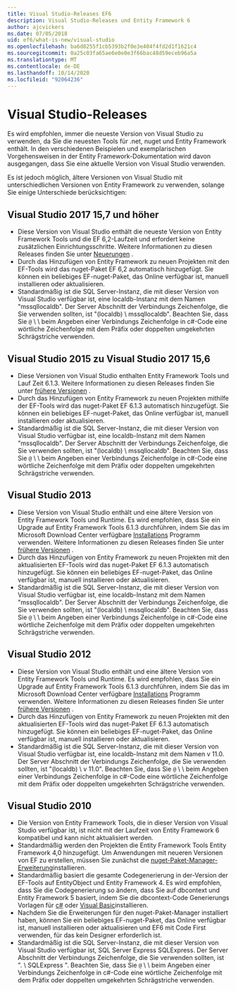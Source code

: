 ```yaml
---
title: Visual Studio-Releases EF6
description: Visual Studio-Releases und Entity Framework 6
author: ajcvickers
ms.date: 07/05/2018
uid: ef6/what-is-new/visual-studio
ms.openlocfilehash: ba6d8255f1cb5393b2f0e3e404f4fd2d1f1621c4
ms.sourcegitcommit: 0a25c03fa65ae6e0e0e3f66bac48d59eceb96a5a
ms.translationtype: MT
ms.contentlocale: de-DE
ms.lasthandoff: 10/14/2020
ms.locfileid: "92064236"
---
```

# <a name="visual-studio-releases"></a>Visual Studio-Releases

Es wird empfohlen, immer die neueste Version von Visual Studio zu verwenden, da Sie die neuesten Tools für .net, nuget und Entity Framework enthält.
In den verschiedenen Beispielen und exemplarischen Vorgehensweisen in der Entity Framework-Dokumentation wird davon ausgegangen, dass Sie eine aktuelle Version von Visual Studio verwenden.

Es ist jedoch möglich, ältere Versionen von Visual Studio mit unterschiedlichen Versionen von Entity Framework zu verwenden, solange Sie einige Unterschiede berücksichtigen:

## <a name="visual-studio-2017-157-and-newer"></a>Visual Studio 2017 15,7 und höher

- Diese Version von Visual Studio enthält die neueste Version von Entity Framework Tools und die EF 6,2-Laufzeit und erfordert keine zusätzlichen Einrichtungsschritte.
Weitere Informationen zu diesen Releases finden Sie unter [Neuerungen](xref:ef6/what-is-new/index) .
- Durch das Hinzufügen von Entity Framework zu neuen Projekten mit den EF-Tools wird das nuget-Paket EF 6,2 automatisch hinzugefügt.
Sie können ein beliebiges EF-nuget-Paket, das Online verfügbar ist, manuell installieren oder aktualisieren.
- Standardmäßig ist die SQL Server-Instanz, die mit dieser Version von Visual Studio verfügbar ist, eine localdb-Instanz mit dem Namen "mssqllocaldb".
Der Server Abschnitt der Verbindungs Zeichenfolge, die Sie verwenden sollten, ist "(localdb) \\ mssqllocaldb".
Beachten Sie, dass Sie `@` \\ \\ beim Angeben einer Verbindungs Zeichenfolge in c#-Code eine wörtliche Zeichenfolge mit dem Präfix oder doppelten umgekehrten Schrägstriche verwenden.  


## <a name="visual-studio-2015-to-visual-studio-2017-156"></a>Visual Studio 2015 zu Visual Studio 2017 15,6

- Diese Versionen von Visual Studio enthalten Entity Framework Tools und Lauf Zeit 6.1.3.
Weitere Informationen zu diesen Releases finden Sie unter [frühere Versionen](xref:ef6/what-is-new/past-releases#ef-613) .
- Durch das Hinzufügen von Entity Framework zu neuen Projekten mithilfe der EF-Tools wird das nuget-Paket EF 6.1.3 automatisch hinzugefügt.
Sie können ein beliebiges EF-nuget-Paket, das Online verfügbar ist, manuell installieren oder aktualisieren.
- Standardmäßig ist die SQL Server-Instanz, die mit dieser Version von Visual Studio verfügbar ist, eine localdb-Instanz mit dem Namen "mssqllocaldb".
Der Server Abschnitt der Verbindungs Zeichenfolge, die Sie verwenden sollten, ist "(localdb) \\ mssqllocaldb".
Beachten Sie, dass Sie `@` \\ \\ beim Angeben einer Verbindungs Zeichenfolge in c#-Code eine wörtliche Zeichenfolge mit dem Präfix oder doppelten umgekehrten Schrägstriche verwenden.  


## <a name="visual-studio-2013"></a>Visual Studio 2013
- Diese Version von Visual Studio enthält und eine ältere Version von Entity Framework Tools und Runtime.
Es wird empfohlen, dass Sie ein Upgrade auf Entity Framework Tools 6.1.3 durchführen, indem Sie das im Microsoft Download Center verfügbare [Installations](https://www.microsoft.com/download/details.aspx?id=40762) Programm verwenden.
Weitere Informationen zu diesen Releases finden Sie unter [frühere Versionen](xref:ef6/what-is-new/past-releases#ef-613) .
- Durch das Hinzufügen von Entity Framework zu neuen Projekten mit den aktualisierten EF-Tools wird das nuget-Paket EF 6.1.3 automatisch hinzugefügt.
Sie können ein beliebiges EF-nuget-Paket, das Online verfügbar ist, manuell installieren oder aktualisieren.
- Standardmäßig ist die SQL Server-Instanz, die mit dieser Version von Visual Studio verfügbar ist, eine localdb-Instanz mit dem Namen "mssqllocaldb".
Der Server Abschnitt der Verbindungs Zeichenfolge, die Sie verwenden sollten, ist "(localdb) \\ mssqllocaldb".
Beachten Sie, dass Sie `@` \\ \\ beim Angeben einer Verbindungs Zeichenfolge in c#-Code eine wörtliche Zeichenfolge mit dem Präfix oder doppelten umgekehrten Schrägstriche verwenden.  

## <a name="visual-studio-2012"></a>Visual Studio 2012

- Diese Version von Visual Studio enthält und eine ältere Version von Entity Framework Tools und Runtime.
Es wird empfohlen, dass Sie ein Upgrade auf Entity Framework Tools 6.1.3 durchführen, indem Sie das im Microsoft Download Center verfügbare [Installations](https://www.microsoft.com/download/details.aspx?id=40762) Programm verwenden.
Weitere Informationen zu diesen Releases finden Sie unter [frühere Versionen](xref:ef6/what-is-new/past-releases#ef-613) .
- Durch das Hinzufügen von Entity Framework zu neuen Projekten mit den aktualisierten EF-Tools wird das nuget-Paket EF 6.1.3 automatisch hinzugefügt.
Sie können ein beliebiges EF-nuget-Paket, das Online verfügbar ist, manuell installieren oder aktualisieren.
- Standardmäßig ist die SQL Server-Instanz, die mit dieser Version von Visual Studio verfügbar ist, eine localdb-Instanz mit dem Namen v 11.0.
Der Server Abschnitt der Verbindungs Zeichenfolge, die Sie verwenden sollten, ist "(localdb) \\ v 11.0".
Beachten Sie, dass Sie `@` \\ \\ beim Angeben einer Verbindungs Zeichenfolge in c#-Code eine wörtliche Zeichenfolge mit dem Präfix oder doppelten umgekehrten Schrägstriche verwenden.  

## <a name="visual-studio-2010"></a>Visual Studio 2010

- Die Version von Entity Framework Tools, die in dieser Version von Visual Studio verfügbar ist, ist nicht mit der Laufzeit von Entity Framework 6 kompatibel und kann nicht aktualisiert werden.
- Standardmäßig werden den Projekten die Entity Framework Tools Entity Framework 4,0 hinzugefügt.
Um Anwendungen mit neueren Versionen von EF zu erstellen, müssen Sie zunächst die [nuget-Paket-Manager-Erweiterung](https://marketplace.visualstudio.com/items?itemName=NuGetTeam.NuGetPackageManager)installieren.
- Standardmäßig basiert die gesamte Codegenerierung in der-Version der EF-Tools auf EntityObject und Entity Framework 4.
Es wird empfohlen, dass Sie die Codegenerierung so ändern, dass Sie auf dbcontext und Entity Framework 5 basiert, indem Sie die dbcontext-Code Generierungs Vorlagen für [c#](https://marketplace.visualstudio.com/items?itemName=EntityFrameworkTeam.EF5xDbContextGeneratorforC) oder [Visual Basic](https://marketplace.visualstudio.com/items?itemName=EntityFrameworkTeam.EF5xDbContextGeneratorforVBNET)installieren.
- Nachdem Sie die Erweiterungen für den nuget-Paket-Manager installiert haben, können Sie ein beliebiges EF-nuget-Paket, das Online verfügbar ist, manuell installieren oder aktualisieren und EF6 mit Code First verwenden, für das kein Designer erforderlich ist.
- Standardmäßig ist die SQL Server-Instanz, die mit dieser Version von Visual Studio verfügbar ist, SQL Server Express SQLExpress.
Der Server Abschnitt der Verbindungs Zeichenfolge, die Sie verwenden sollten, ist ". \\ SQLExpress ".
Beachten Sie, dass Sie `@` \\ \\ beim Angeben einer Verbindungs Zeichenfolge in c#-Code eine wörtliche Zeichenfolge mit dem Präfix oder doppelten umgekehrten Schrägstriche verwenden.
